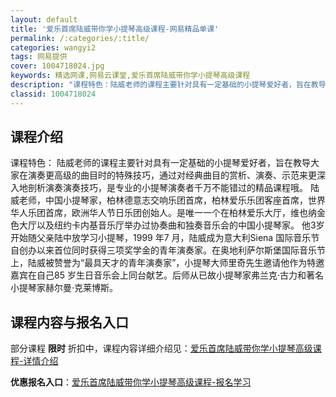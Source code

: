 ```yaml
---
layout: default
title: '爱乐首席陆威带你学小提琴高级课程-网易精品单课'
permalink: /:categories/:title/
categories: wangyi2
tags: 网易提供
cover: 1004718024.jpg
keywords: 精选网课,网易云课堂,爱乐首席陆威带你学小提琴高级课程
description: "课程特色：陆威老师的课程主要针对具有一定基础的小提琴爱好者，旨在教导大家在演奏更高级的曲目时的特殊技巧，通过对经典曲目的赏析、演奏、示范来更深入地剖析演奏演奏技巧，是专业的小提琴演奏者千万不"
classid: 1004718024
---
```


## 课程介绍

课程特色：
陆威老师的课程主要针对具有一定基础的小提琴爱好者，旨在教导大家在演奏更高级的曲目时的特殊技巧，通过对经典曲目的赏析、演奏、示范来更深入地剖析演奏演奏技巧，是专业的小提琴演奏者千万不能错过的精品课程哦。
陆威老师，中国小提琴家，柏林德意志交响乐团首席，柏林爱乐乐团客座首席，世界华人乐团首席，欧洲华人节日乐团创始人。是唯一一个在柏林爱乐大厅，维也纳金色大厅以及纽约卡内基音乐厅举办过协奏曲和独奏音乐会的中国小提琴家。 他3岁开始随父亲陆中放学习小提琴，1999 年7 月，陆威成为意大利Siena 国际音乐节自创办以来首位同时获得三项奖学金的青年演奏家。在奥地利萨尔斯堡国际音乐节上，陆威被赞誉为“最具天才的青年演奏家”，小提琴大师里奇先生邀请他作为特邀嘉宾在自己85 岁生日音乐会上同台献艺。后师从已故小提琴家弗兰克·古力和著名小提琴家赫尔曼·克莱博斯。

## 课程内容与报名入口

部分课程 **限时** 折扣中，课程内容详细介绍见：[爱乐首席陆威带你学小提琴高级课程-详情介绍](https://study.163.com/course/introduction/1004718024.htm?share=1&shareId=1025206652&utm_campaign=share&utm_medium=iphoneShare&utm_source=&utm_u=1025206652)

**优惠报名入口**：[爱乐首席陆威带你学小提琴高级课程-报名学习](https://study.163.com/course/introduction/1004718024.htm?share=1&shareId=1025206652&utm_campaign=share&utm_medium=iphoneShare&utm_source=&utm_u=1025206652)


